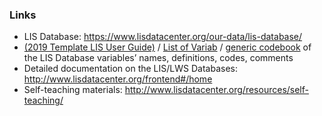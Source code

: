 

### Links

- LIS Database: https://www.lisdatacenter.org/our-data/lis-database/
- [(2019 Template LIS User Guide)](https://www.lisdatacenter.org/wp-content/uploads/files/data-lis-guide.pdf) / [List of Variab](https://www.lisdatacenter.org/wp-content/uploads/files/data-lis-variables.pdf) / [generic codebook](https://www.lisdatacenter.org/wp-content/uploads/files/data-lis_codebook.pdf) of the LIS Database variables’ names, definitions, codes, comments
- Detailed documentation on the LIS/LWS Databases: http://www.lisdatacenter.org/frontend#/home
- Self-teaching materials: http://www.lisdatacenter.org/resources/self-teaching/

